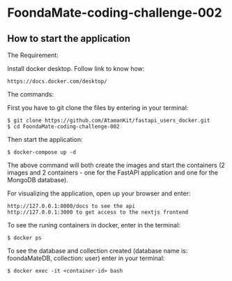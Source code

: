 # FoondaMate-coding-challenge-002

## How to start the application

The Requirement:

Install docker desktop. Follow link to know how:

    https://docs.docker.com/desktop/

The commands:

First you have to git clone the files by entering in your terminal:

    $ git clone https://github.com/AtamanKit/fastapi_users_docker.git
    $ cd FoondaMate-coding-challenge-002

Then start the application:

    $ docker-compose up -d

The above command will both create the images and start the containers (2 images and 2 containers - one for the FastAPI application and one for the MongoDB database).

For visualizing the application, open up your browser and enter:

    http://127.0.0.1:8000/docs to see the api
    http://127.0.0.1:3000 to get access to the nextjs frontend

To see the runing containers in docker, enter in the terminal:

    $ docker ps

To see the database and collection created (database name is: foondaMateDB, collection: user) enter in your terminal:

    $ docker exec -it <container-id> bash
